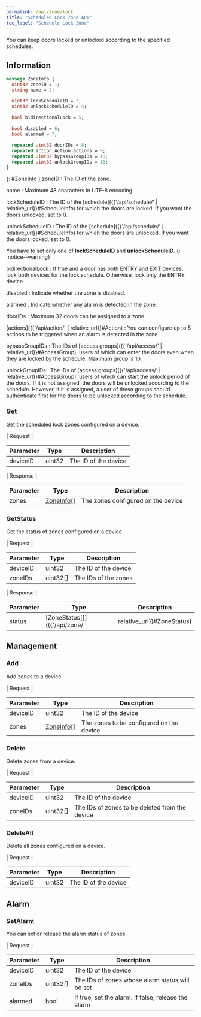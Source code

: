 ```yaml
---
permalink: /api/zone/lock
title: "Scheduled Lock Zone API"
toc_label: "Schedule Lock Zone"  
---
```


You can keep doors locked or unlocked according to the specified schedules. 

## Information

```protobuf
message ZoneInfo {
  uint32 zoneID = 1;
  string name = 2;

  uint32 lockScheduleID = 3;
  uint32 unlockScheduleID = 4;
  
  bool bidirectionalLock = 5;
  
  bool disabled = 6;
  bool alarmed = 7;

  repeated uint32 doorIDs = 8;
  repeated action.Action actions = 9;
  repeated uint32 bypassGroupIDs = 10;
  repeated uint32 unlockGroupIDs = 11;
}
```
{: #ZoneInfo }
zoneID
: The ID of the zone.

name
: Maximum 48 characters in UTF-8 encoding.

lockScheduleID
: The ID of the [schedule]({{'/api/schedule/' | relative_url}}#ScheduleInfo) for which the doors are locked. If you want the doors unlocked, set to 0.

unlockScheduleID
: The ID of the [schedule]({{'/api/schedule/' | relative_url}}#ScheduleInfo) for which the doors are unlocked. If you want the doors locked, set to 0.

You have to set only one of __lockScheduleID__ and __unlockScheduleID__. 
{: .notice--warning}

bidirectionalLock
: If true and a door has both ENTRY and EXIT devices, lock both devices for the lock schedule. Otherwise, lock only the ENTRY device.

disabled
: Indicate whether the zone is disabled.

alarmed
: Indicate whether any alarm is detected in the zone.

doorIDs
: Maximum 32 doors can be assigned to a zone.

[actions]({{'/api/action/' | relative_url}}#Action)
: You can configure up to 5 actions to be triggered when an alarm is detected in the zone.

bypassGroupIDs
: The IDs of [access groups]({{'/api/access/' | relative_url}}#AccessGroup), users of which can enter the doors even when they are locked by the schedule. Maximum group is 16.

unlockGroupIDs
: The IDs of [access groups]({{'/api/access/' | relative_url}}#AccessGroup), users of which can start the unlock period of the doors. If it is not assigned, the doors will be unlocked according to the schedule. However, if it is assigned, a user of these groups should authenticate first for the doors to be unlocked according to the schedule.

### Get

Get the scheduled lock zones configured on a device.

| Request |

| Parameter | Type | Description |
| --------- | ---- | ----------- |
| deviceID | uint32 | The ID of the device |

| Response |

| Parameter | Type | Description |
| --------- | ---- | ----------- |
| zones | [ZoneInfo[]](#ZoneInfo) | The zones configured on the device |


### GetStatus

Get the status of zones configured on a device.

| Request |

| Parameter | Type | Description |
| --------- | ---- | ----------- |
| deviceID | uint32 | The ID of the device |
| zoneIDs | uint32[] | The IDs of the zones |

| Response |

| Parameter | Type | Description |
| --------- | ---- | ----------- |
| status | [ZoneStatus[]]({{'/api/zone/' | relative_url}}#ZoneStatus) | The status of the zones configured on the device |  

## Management

### Add

Add zones to a device.

| Request |

| Parameter | Type | Description |
| --------- | ---- | ----------- |
| deviceID | uint32 | The ID of the device |
| zones | [ZoneInfo[]](#ZoneInfo) | The zones to be configured on the device |

### Delete

Delete zones from a device.

| Request |

| Parameter | Type | Description |
| --------- | ---- | ----------- |
| deviceID | uint32 | The ID of the device |
| zoneIDs | uint32[] | The IDs of zones to be deleted from the device |


### DeleteAll

Delete all zones configured on a device.

| Request |

| Parameter | Type | Description |
| --------- | ---- | ----------- |
| deviceID | uint32 | The ID of the device |

## Alarm

### SetAlarm

You can set or release the alarm status of zones.

| Request |

| Parameter | Type | Description |
| --------- | ---- | ----------- |
| deviceID | uint32 | The ID of the device |
| zoneIDs | uint32[] | The IDs of zones whose alarm status will be set |
| alarmed | bool | If true, set the alarm. If false, release the alarm |